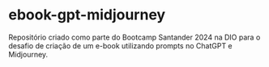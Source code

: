 # ebook-gpt-midjourney
Repositório criado como parte do Bootcamp Santander 2024 na DIO para o desafio de criação de um e-book utilizando prompts no ChatGPT e Midjourney.
